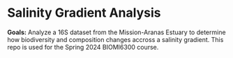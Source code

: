 # Salinity Gradient Analysis

**Goals:** Analyze a 16S dataset from the Mission-Aranas Estuary to determine how biodiversity and composition changes accross a salinity gradient.
This repo is used for the Spring 2024 BIOMI6300 course.
